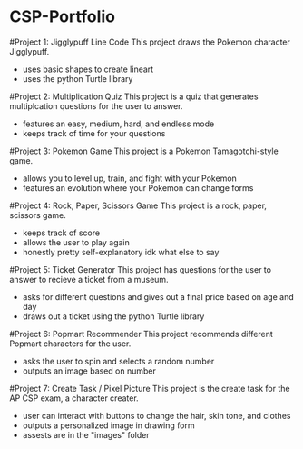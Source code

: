 # CSP-Portfolio

#Project 1: Jigglypuff Line Code
This project draws the Pokemon character Jigglypuff.
- uses basic shapes to create lineart
- uses the python Turtle library

#Project 2: Multiplication Quiz
This project is a quiz that generates multiplcation questions for the user to answer.
- features an easy, medium, hard, and endless mode
- keeps track of time for your questions

#Project 3: Pokemon Game
This project is a Pokemon Tamagotchi-style game.
- allows you to level up, train, and fight with your Pokemon
- features an evolution where your Pokemon can change forms

#Project 4: Rock, Paper, Scissors Game
This project is a rock, paper, scissors game.
- keeps track of score
- allows the user to play again
- honestly pretty self-explanatory idk what else to say

#Project 5: Ticket Generator
This project has questions for the user to answer to recieve a ticket from a museum.
- asks for different questions and gives out a final price based on age and day
- draws out a ticket using the python Turtle library

#Project 6: Popmart Recommender
This project recommends different Popmart characters for the user.
- asks the user to spin and selects a random number
- outputs an image based on number

#Project 7: Create Task / Pixel Picture
This project is the create task for the AP CSP exam, a character creater.
- user can interact with buttons to change the hair, skin tone, and clothes
- outputs a personalized image in drawing form
- assests are in the "images" folder
